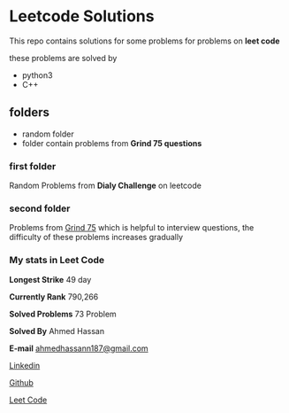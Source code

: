 # Leetcode Solutions

This repo contains solutions for some problems for problems on **leet code**

these problems are solved by 
- python3
- C++
## folders
 - random folder
 - folder contain problems from **Grind 75 questions** 
### first folder
Random Problems from **Dialy Challenge** on leetcode
### second folder
Problems from [Grind 75](https://www.techinterviewhandbook.org/grind75) which is helpful to interview questions, the difficulty of these problems increases gradually

### My stats in Leet Code
**Longest Strike** 49 day

**Currently Rank** 790,266

**Solved Problems** 73 Problem

**Solved By** Ahmed Hassan

**E-mail** ahmedhassann187@gmail.com

 [Linkedin](https://www.linkedin.com/in/ahmedhassan187/)
 
 [Github](https://github.com/ahmedhassan187)
 
 [Leet Code](https://leetcode.com/ahmedhassan11/)
